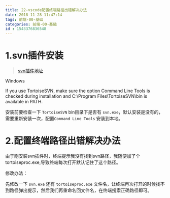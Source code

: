 ```yaml
---
title: 22-vscode配置终端路径出错解决办法
date: 2018-11-28 11:47:14
tags: 前端-00-基础
categories: 前端-00-基础
id : 1543376836548
---
```

# 1.svn插件安装

> [svn插件地址](https://marketplace.visualstudio.com/items?itemName=johnstoncode.svn-scm#review-details)

Windows

If you use TortoiseSVN, make sure the option Command Line Tools is checked during installation and C:\Program Files\TortoiseSVN\bin is available in PATH.

安装前要检查一下 `TortoiseSVN` bin目录下是否有 `svn.exe`，默认安装是没有的，需要重新安装一次，配置`Command Line Tools` 安装到本地。

# 2.配置终端路径出错解决办法

由于刚安装svn插件时，终端提示我没有找到svn路径，我随便加了个tortoiseproc.exe,导致终端每次打开默认记住了这个路径。

修改办法：

先修改一下 `svn.exe` 还有 `tortoiseproc.exe` 文件名，让终端再次打开的时候找不到路径弹出提示，然后我们再重命名回文件名，在终端搜索正确路径即可。